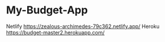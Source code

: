 # My-Budget-App

Netlify https://zealous-archimedes-79c362.netlify.app/
Heroku  https://budget-master2.herokuapp.com/
